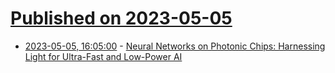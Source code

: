 # [Published on 2023-05-05](index.md)

* [2023-05-05, 16:05:00](https://soylentnews.org/article.pl?sid=23/05/04/1527256&from=rss) - [Neural Networks on Photonic Chips: Harnessing Light for Ultra-Fast and Low-Power AI](https://soylentnews.org/article.pl?sid=23/05/04/1527256&from=rss)
